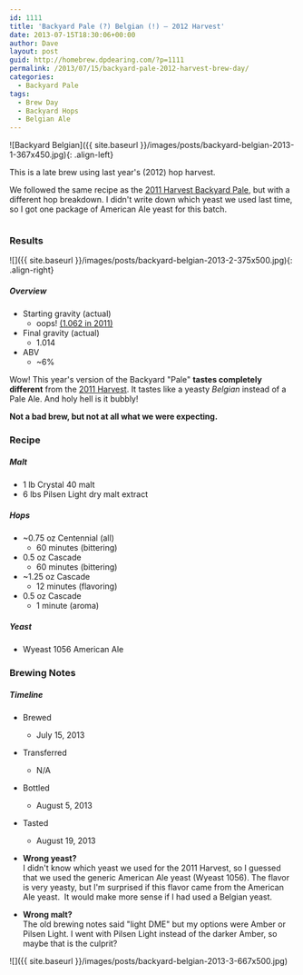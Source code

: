 ```yaml
---
id: 1111
title: 'Backyard Pale (?) Belgian (!) — 2012 Harvest'
date: 2013-07-15T18:30:06+00:00
author: Dave
layout: post
guid: http://homebrew.dpdearing.com/?p=1111
permalink: /2013/07/15/backyard-pale-2012-harvest-brew-day/
categories:
  - Backyard Pale
tags:
  - Brew Day
  - Backyard Hops
  - Belgian Ale
---
```

<div markdown="1" style="overflow: auto;"> 
   ![Backyard Belgian]({{ site.baseurl }}/images/posts/backyard-belgian-2013-1-367x450.jpg){: .align-left}
   
   This is a late brew using last year's (2012) hop harvest.
   
   We followed the same recipe as the [2011 Harvest Backyard Pale](/2012/02/13/backyard-pale-2011-harvest-brewday), but with a different hop breakdown. I didn't write down which yeast we used last time, so I got one package of American Ale yeast for this batch.
</div>

<!--more-->

### Results
![]({{ site.baseurl }}/images/posts/backyard-belgian-2013-2-375x500.jpg){: .align-right}

##### Overview

  * Starting gravity (actual) 
      * oops! [(1.062&nbsp;in&nbsp;2011)](/2012/02/13/backyard-pale-2011-harvest-brewday/)
  * Final gravity (actual) 
      * 1.014
  * ABV 
      * ~6% 

Wow! This year's version of the Backyard "Pale" **tastes completely different** from the [2011 Harvest](/2012/02/13/backyard-pale-2011-harvest-brewday/). It tastes like a yeasty _Belgian_ instead of a Pale Ale. And holy hell is it bubbly!

**Not a bad brew, but not at all what we were expecting.**

### Recipe

##### Malt

  * 1 lb Crystal 40 malt
  * 6 lbs Pilsen Light dry malt extract

##### Hops

  * ~0.75&nbsp;oz Centennial (all) 
      * 60&nbsp;minutes (bittering)
  * 0.5&nbsp;oz Cascade 
      * 60&nbsp;minutes (bittering)
  * ~1.25&nbsp;oz Cascade 
      * 12&nbsp;minutes (flavoring)
  * 0.5&nbsp;oz Cascade 
      * 1&nbsp;minute (aroma)

##### Yeast

  * Wyeast&nbsp;1056 American&nbsp;Ale 

### Brewing Notes

##### Timeline

* Brewed 
  * July 15, 2013
* Transferred 
  * N/A
* Bottled 
  * August 5, 2013
* Tasted 
  * August 19, 2013 
      
* **Wrong yeast?**  
  I didn't know which yeast we used for the 2011 Harvest, so I guessed that we used the generic American Ale yeast (Wyeast 1056). The flavor is very yeasty, but I'm surprised if this flavor came from the American Ale yeast.  It would make more sense if I had used a Belgian yeast.
* **Wrong malt?**  
  The old brewing notes said "light DME" but my options were Amber or Pilsen Light. I went with Pilsen Light instead of the darker Amber, so maybe that is the culprit?
        
![]({{ site.baseurl }}/images/posts/backyard-belgian-2013-3-667x500.jpg)
